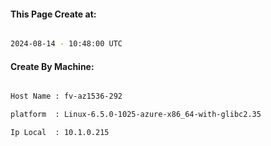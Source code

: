 
   
#### This Page Create at:

```bash

2024-08-14 - 10:48:00 UTC

```

#### Create By Machine:

```bash

Host Name : fv-az1536-292

platform  : Linux-6.5.0-1025-azure-x86_64-with-glibc2.35

Ip Local  : 10.1.0.215

```

